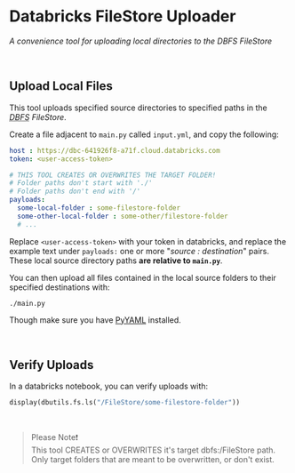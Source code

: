 # **Databricks FileStore Uploader**
*A convenience tool for uploading local directories to the DBFS FileStore*

<br />

## **Upload Local Files**
This tool uploads specified source directories to specified paths in the *<abbr title="Databricks File System">DBFS</abbr> FileStore*.

Create a file adjacent to `main.py` called `input.yml`, and copy the following:
```yml
host : https://dbc-641926f8-a71f.cloud.databricks.com
token: <user-access-token>

# THIS TOOL CREATES OR OVERWRITES THE TARGET FOLDER!
# Folder paths don't start with './'
# Folder paths don't end with '/'
payloads:
  some-local-folder : some-filestore-folder
  some-other-local-folder : some-other/filestore-folder
  # ...
```

Replace `<user-access-token>` with your token in databricks, and replace the example text under `payloads:` one or more "*source : destination*" pairs. \
These local source directory paths **are relative to `main.py`**.

You can then upload all files contained in the local source folders to their specified destinations with:
```
./main.py
```
Though make sure you have [PyYAML](https://pypi.org/project/PyYAML/) installed.

<br />

## **Verify Uploads**
In a databricks notebook, you can verify uploads with:
```py
display(dbutils.fs.ls("/FileStore/some-filestore-folder"))
```

<br />

> Please Note❗ \
> This tool CREATES or OVERWRITES it's target dbfs:/FileStore path. Only target folders that are meant to be overwritten, or don't exist.